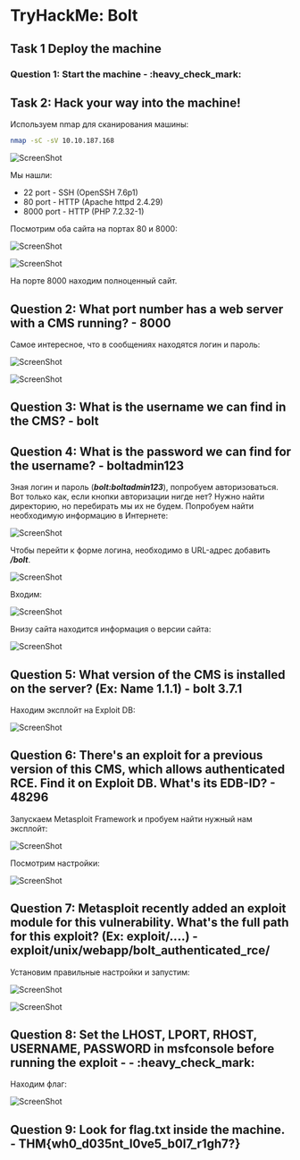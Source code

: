 # TryHackMe: Bolt


## Task 1 Deploy the machine
### Question 1: Start the machine - :heavy\_check_mark:


## Task 2: Hack your way into the machine! 
Используем nmap для сканирования машины:
```sh
nmap -sC -sV 10.10.187.168
```
![ScreenShot](screenshots/1.png)

Мы нашли:
- 22 port - SSH (OpenSSH 7.6p1)
- 80 port - HTTP (Apache httpd 2.4.29)
- 8000 port - HTTP (PHP 7.2.32-1)

Посмотрим оба сайта на портах 80 и 8000:

![ScreenShot](screenshots/2.png)

![ScreenShot](screenshots/3.png)

На порте 8000 находим полноценный сайт.

## Question 2: What port number has a web server with a CMS running? - 8000

Самое интересное, что в сообщениях находятся логин и пароль:

![ScreenShot](screenshots/4.png)

![ScreenShot](screenshots/5.png)

## Question 3: What is the username we can find in the CMS? - bolt

## Question 4: What is the password we can find for the username? - boltadmin123

Зная логин и пароль (***bolt:boltadmin123***), попробуем авторизоваться. Вот только как, если кнопки авторизации нигде нет? Нужно найти директорию, но перебирать мы их не будем. Попробуем найти необходимую информацию в Интернете:

![ScreenShot](screenshots/6.png)

Чтобы перейти к форме логина, необходимо в URL-адрес добавить ***/bolt***.

![ScreenShot](screenshots/7.png)

Входим:

![ScreenShot](screenshots/8.png)

Внизу сайта находится информация о версии сайта:

![ScreenShot](screenshots/9.png)

## Question 5: What version of the CMS is installed on the server? (Ex: Name 1.1.1) - bolt 3.7.1

Находим эксплойт на Exploit DB:

![ScreenShot](screenshots/10.png)

## Question 6: There's an exploit for a previous version of this CMS, which allows authenticated RCE. Find it on Exploit DB. What's its EDB-ID? - 48296

Запускаем Metasploit Framework и пробуем найти нужный нам эксплойт:

![ScreenShot](screenshots/11.png)

Посмотрим настройки:

![ScreenShot](screenshots/12.png)

## Question 7: Metasploit recently added an exploit module for this vulnerability. What's the full path for this exploit? (Ex: exploit/....) - exploit/unix/webapp/bolt_authenticated_rce/

Установим правильные настройки и запустим:

![ScreenShot](screenshots/13.png)

![ScreenShot](screenshots/14.png)

## Question 8: Set the LHOST, LPORT, RHOST, USERNAME, PASSWORD in msfconsole before running the exploit - - :heavy\_check_mark:

Находим флаг:

![ScreenShot](screenshots/15.png)

## Question 9: Look for flag.txt inside the machine. - THM{wh0_d035nt_l0ve5_b0l7_r1gh7?}
